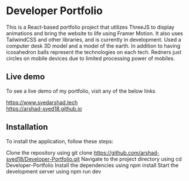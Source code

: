# Developer Portfolio
This is a React-based portfolio project that utilizes ThreeJS to display animations and bring the website to life using Framer Motion. 
It also uses TailwindCSS and other libraries, and is currently in development.
Used a computer desk 3D model and a model of the earth. In addition to having icosahedron balls represent the technologies on each tech. Redners just circles on mobile devices due to limited processing power of mobiles. 

## Live demo
To see a live demo of my portfolio, visit any of the below links

https://www.syedarshad.tech <br />
https://arshad-syed18.github.io

## Installation
To install the application, follow these steps:

Clone the repository using git clone https://github.com/arshad-syed18/Developer-Portfolio.git
Navigate to the project directory using cd Developer-Portfolio
Install the dependencies using npm install
Start the development server using npm run dev
